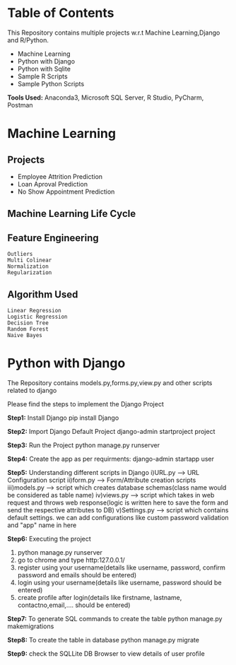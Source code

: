 # Table of Contents

This Repository contains multiple projects w.r.t Machine Learning,Django and R/Python.

* Machine Learning 
* Python with Django
* Python with Sqlite
* Sample R Scripts
* Sample Python Scripts

<b>Tools Used:</b> Anaconda3, Microsoft SQL Server, R Studio, PyCharm, Postman


<h1>Machine Learning</h1>

## Projects
* Employee Attrition Prediction
* Loan Aproval Prediction
* No Show Appointment Prediction

## Machine Learning Life Cycle

## Feature Engineering
`Outliers`<br>
`Multi Colinear`<br>
`Normalization`<br>
`Regularization`<br>

## Algorithm Used
`Linear Regression`<br>
`Logistic Regression`<br>
`Decision Tree`<br>
`Random Forest`<br>
`Naive Bayes`<br>

<h1> Python with Django </h1>

The Repository contains models.py,forms.py,view.py and other scripts related to django

Please find the steps to implement the Django Project

<b>Step1:</b> Install Django
pip install Django

<b>Step2:</b> Import Django Default Project
django-admin startproject project

<b>Step3:</b> Run the Project
python manage.py runserver

<b>Step4:</b> Create the app as per requirments:
django-admin startapp user

<b>Step5:</b> Understanding different scripts in Django
i)URL.py --> URL Configuration script
ii)form.py --> Form/Attribute creation scripts
iii)models.py --> script which creates database schemas(class name would be considered as table name)
iv)views.py --> script which takes in web request and throws web response(logic is written here to save the form and send the respective attributes to DB)
v)Settings.py --> script which contains default settings. we can add configurations like custom password validation and "app" name in here

<b>Step6:</b> Executing the project
1) python manage.py runserver
2) go to chrome and type http:127.0.0.1/ 
3) register using your username(details like username, password, confirm password and emails should be entered)
4) login using your username(details like username, password should be entered)
5) create profile after login(details like firstname, lastname, contactno,email,.... should be entered)

<b>Step7:</b> To generate SQL commands to create the table
python manage.py makemigrations

<b>Step8:</b> To create the table in database
python manage.py migrate

<b>Step9:</b> check the SQLLite DB Browser to view details of user profile
